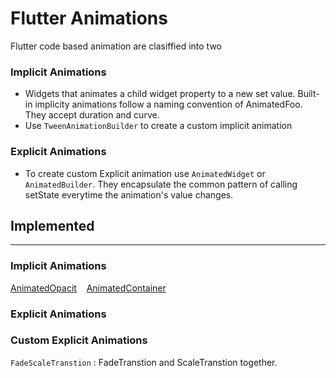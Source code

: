 # Flutter Animations

Flutter code based animation are clasiffied into two

### Implicit Animations

- Widgets that animates a child widget property to a new set value. Built-in implicity animations follow a naming convention of AnimatedFoo. They accept duration and curve.
- Use `TweenAnimationBuilder` to create a custom implicit animation

### Explicit Animations

- To create custom Explicit animation use `AnimatedWidget` or `AnimatedBuilder`. They encapsulate the common pattern of calling setState everytime the animation's value changes.

## Implemented

---

### Implicit Animations

[AnimatedOpacit](https://api.flutter.dev/flutter/widgets/AnimatedOpacity-class.html) &nbsp;&nbsp;
[AnimatedContainer](https://api.flutter.dev/flutter/widgets/AnimatedContainer-class.html) &nbsp;&nbsp;

### Explicit Animations

### Custom Explicit Animations

`FadeScaleTranstion` : FadeTranstion and ScaleTranstion together.    
